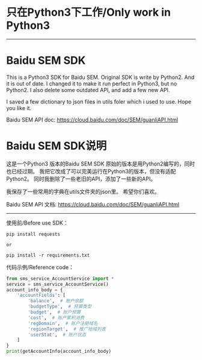 # 只在Python3下工作/Only work in Python3
----------------------------------------------
# Baidu SEM SDK
This is a Python3 SDK for Baidu SEM.
Original SDK is write by Python2. And it is out of date.
I changed it to make it run perfect in Python3, but no Python2.
I also delete some outdated API, and add a few new API.

I saved a few dictionary to json files in utils foler which i used to use.
Hope you like it.

Baidu SEM API doc: https://cloud.baidu.com/doc/SEM/guanliAPI.html

# Baidu SEM SDK说明
这是一个Python3 版本的Baidu SEM SDK
原始的版本是用Python2编写的，同时也已经过期。
我把它改成了可以完美运行在Python3的版本，但没有适配Python2。
同时我删除了一些老旧的API，添加了一些新的API。

我保存了一些常用的字典在utils文件夹的json里。
希望你们喜欢。

Baidu SEM API 文档: https://cloud.baidu.com/doc/SEM/guanliAPI.html


--------------------------
使用前/Before use SDK：
```
pip install requests

or

pip install -r requirements.txt
```

代码示例/Reference code：
```python
from sms_service_AccountService import *
service = sms_service_AccountService()
account_info_body = {
    'accountFields': [
        'balance',  # 账户余额
        'budgetType',  # 预算类型
        'budget',  # 账户预算
        'cost',  # 账户累积消费
        'regDomain',  # 账户注册域名
        'regionTarget',  # 推广地域列表
        'userStat',  # 账户状态
    ]
}
print(getAccountInfo(account_info_body)
```
